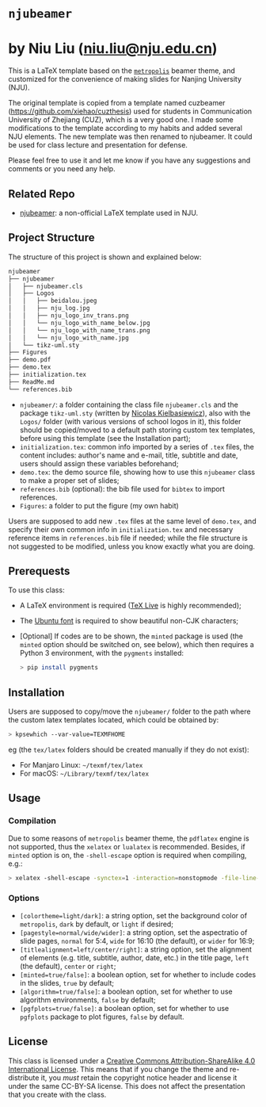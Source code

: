 # `njubeamer` 
# by Niu Liu (niu.liu@nju.edu.cn)

This is a LaTeX template based on the [`metropolis`](https://github.com/matze/mtheme) beamer theme, and customized for the convenience of making slides for Nanjing University (NJU).

The original template is copied from a template named cuzbeamer (https://github.com/xiehao/cuzthesis) used for students in Communication University of Zhejiang (CUZ), which is a very good one. I made some modifications to the template according to my habits and added several NJU elements. The new template was then renamed to njubeamer. It could be used for class lecture and presentation for defense.

Please feel free to use it and let me know if you have any suggestions and comments or you need any help.

## Related Repo

- [njubeamer](https://https://github.com/Niu-Liu/njubeamer): a non-official LaTeX template used in NJU.

## Project Structure

The structure of this project is shown and explained below:

```bash
njubeamer
├── njubeamer
│   ├── njubeamer.cls
│   ├── Logos
│   │   ├── beidalou.jpeg
│   │   ├── nju_log.jpg
│   │   ├── nju_logo_inv_trans.png
│   │   └── nju_logo_with_name_below.jpg
│   │   └── nju_logo_with_name_trans.png
│   │   └── nju_logo_with_name.jpg
│   └── tikz-uml.sty
├── Figures
├── demo.pdf
├── demo.tex
├── initialization.tex
├── ReadMe.md
└── references.bib
```

- `njubeamer/`: a folder containing the class file `njubeamer.cls` and the package `tikz-uml.sty` (written by [Nicolas Kielbasiewicz](http://perso.ensta-paristech.fr/~kielbasi/tikzuml/)), also with the `Logos/` folder (with various versions of school logos in it), this folder should be copied/moved to a default path storing custom tex templates, before using this template (see the Installation part);
- `initialization.tex`: common info imported by a series of `.tex` files, the content includes: author's name and e-mail, title, subtitle and date, users should assign these variables beforehand;
- `demo.tex`: the demo source file, showing how to use this `njubeamer` class to make a proper set of slides;
- `references.bib` (optional): the bib file used for `bibtex` to import references.
- `Figures`: a folder to put the figure (my own habit)

Users are supposed to add new `.tex` files at the same level of `demo.tex`, and specify their own common info in `initialization.tex` and necessary reference items in `references.bib` file if needed; while the file structure is not suggested to be modified, unless you know exactly what you are doing.

## Prerequests

To use this class:

- A LaTeX environment is required ([TeX Live](https://www.tug.org/texlive/) is highly recommended);
- The [Ubuntu font](https://design.ubuntu.com/font/) is required to show beautiful non-CJK characters;
- [Optional] If codes are to be shown, the `minted` package is used (the `minted` option should be switched on, see below), which then requires a Python 3 environment, with the `pygments` installed:

    ``` bash
    > pip install pygments
    ```

## Installation

Users are supposed to copy/move the `njubeamer/` folder to the path where the custom latex templates located, which could be obtained by:

```bash
> kpsewhich --var-value=TEXMFHOME
```
 eg (the `tex/latex` folders should be created manually if they do not exist):

- For Manjaro Linux: `~/texmf/tex/latex`
- For macOS: `~/Library/texmf/tex/latex`

## Usage

### Compilation

Due to some reasons of `metropolis` beamer theme, the `pdflatex` engine is not supported, thus the `xelatex` or `lualatex` is recommended. Besides, if `minted` option is on, the `-shell-escape` option is required when compiling, e.g.:

```bash
> xelatex -shell-escape -synctex=1 -interaction=nonstopmode -file-line-error demo.tex
```

### Options


- `[colortheme=light/dark]`: a string option, set the background color of `metropolis`, `dark` by default, or `light` if desired;
- `[pagestyle=normal/wide/wider]`: a string option, set the aspectratio of slide pages, `normal` for 5:4, `wide` for 16:10 (the default), or `wider` for 16:9;
- `[titlealignment=left/center/right]`: a string option, set the alignment of elements (e.g. title, subtitle, author, date, etc.) in the title page, `left` (the default), `center` or `right`;
- `[minted=true/false]`: a boolean option, set for whether to include codes in the slides, `true` by default;
- `[algorithm=true/false]`: a boolean option, set for whether to use algorithm environments, `false` by default;
- `[pgfplots=true/false]`: a boolean option, set for whether to use `pgfplots` package to plot figures, `false` by default.

## License

This class is licensed under a [Creative Commons Attribution-ShareAlike 4.0 International License](https://creativecommons.org/licenses/by-sa/4.0/). This means that if you change the theme and re-distribute it, you *must* retain the copyright notice header and license it under the same CC-BY-SA license. This does not affect the presentation that you create with the class.